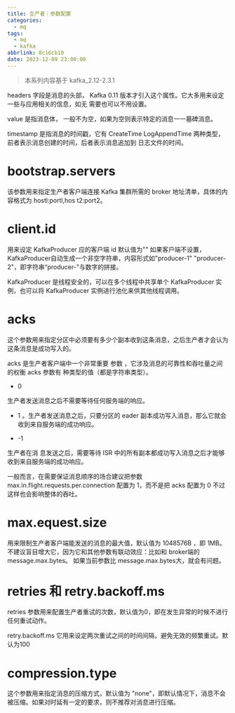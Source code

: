 ```yaml
---
title: 生产者｜参数配置
categories:
  - mq
tags:
  - mq
  - kafka
abbrlink: 8c16cb10
date: 2023-12-09 23:00:00
---
```


> 本系列内容基于 kafka_2.12-2.3.1

headers 字段是消息的头部， Kafka 0.11 版本才引入这个属性。它大多用来设定一些与应用相关的信息，如无
需要也可以不用设置。

value 是指消息体， 一般不为空，如果为空则表示特定的消息一一墓碑消息。

timestamp 是指消息的时间戳，它有 CreateTime LogAppendTime 两种类型，前者表示消息创建的时间，后者表示消息追加到
日志文件的时间。

<!-- more -->

# bootstrap.servers

该参数用来指定生产者客户端连接 Kafka 集群所需的 broker 地址清单，具体的内容格式为 hostl:portl,hos t2:port2。

# client.id

用来设定 KafkaProducer 应的客户端 id 默认值为"" 如果客户端不设置， KafkaProducer自动生成一个非空字符串，内容形式如"producer-1" "producer-2"，即字符串“producer-"与数字的拼接。

KafkaProducer 是线程安全的，可以在多个线程中共享单个 KafkaProducer 实例，也可以将 KafkaProducer 实例进行池化来供其他线程调用。

# acks

这个参数用来指定分区中必须要有多少个副本收到这条消息，之后生产者才会认为这条消息是成功写入的。 

acks 是生产者客户端中一个非常重要 参数 ，它涉及消息的可靠性和吞吐量之间的权衡 acks 参数有 种类型的值（都是字符串类型）。

- 0

生产者发送消息之后不需要等待任何服务端的响应。

- 1
。生产者发送消息之后，只要分区的 eader 副本成功写入消息，那么它就会收到来自服务端的成功响应。

- -1

生产者在消 息发送之后，需要等待 ISR 中的所有副本都成功写入消息之后才能够收到来自服务端的成功响应。

一般而言，在需要保证消息顺序的场合建议把参数 max.in.flight.requests.per.connection 配置为 1，而不是把 acks 配置为 0
不过这样也会影响整体的吞吐。

# max.equest.size

用来限制生产者客户端能发送的消息的最大值，默认值为 1048576B ，即 1MB。不建议盲目增大它，因为它和其他参数有联动效应：比如和 broker端的 message.max.bytes。 如果当前参数比 message.max.bytes大，就会有问题。

# retries 和 retry.backoff.ms

retries 参数用来配置生产者重试的次数，默认值为0，即在发生异常的时候不进行任何重试动作。

retry.backoff.ms 它用来设定两次重试之间的时间间隔，避免无效的频繁重试。默认为100

# compression.type

这个参数用来指定消息的压缩方式，默认值为 "none"，即默认情况下，消息不会被压缩。如果对时延有一定的要求，则不推荐对消息进行压缩。
